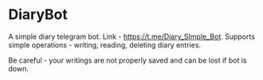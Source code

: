 # DiaryBot
A simple diary telegram bot. 
Link - https://t.me/Diary_SImple_Bot.
Supports simple operations - writing, reading, deleting diary entries.

Be careful - your writings are not properly saved and can be lost if bot is down.
